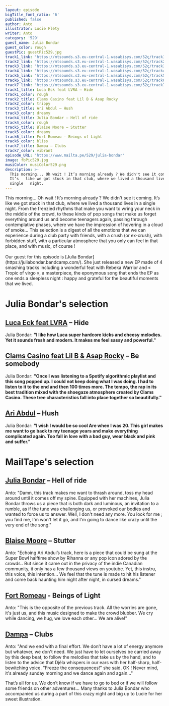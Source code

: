 ```yaml
---
layout: episode
bigTitle_font_ratio: '6'
published: false
author: Anto
illustrator: Lucie Fléty
writer: Anto
category: '529'
guest_name: Julia Bondar
guest_color: rough
guestPic: guestPic529.jpg
track1_link: 'https://mtsounds.s3.eu-central-1.wasabisys.com/52ç/track1.mp3'
track2_link: 'https://mtsounds.s3.eu-central-1.wasabisys.com/52ç/track2.mp3'
track3_link: 'https://mtsounds.s3.eu-central-1.wasabisys.com/52ç/track3.mp3'
track4_link: 'https://mtsounds.s3.eu-central-1.wasabisys.com/52ç/track4.mp3'
track5_link: 'https://mtsounds.s3.eu-central-1.wasabisys.com/52ç/track5.mp3'
track6_link: 'https://mtsounds.s3.eu-central-1.wasabisys.com/52ç/track6.mp3'
track7_link: 'https://mtsounds.s3.eu-central-1.wasabisys.com/52ç/track7.mp3'
track1_title: Luca Eck feat LVRA – Hide
track1_color: rough
track2_title: Clams Casino feat Lil B & Asap Rocky
track2_color: trippy
track3_title: Ari Abdul – Hush
track3_color: dreamy
track4_title: Julia Bondar – Hell of ride
track4_color: rough
track5_title: Blaise Moore – Stutter
track5_color: dreamy
track6_title: Fort Romeau - Beings of Light
track6_color: bliss
track7_title: Dampa – Clubs
track7_color: vibrant
episode_URL: 'https://www.mailta.pe/529/julia-bondar'
image: fbPic529.jpg
musiColor: musiColor529.png
description: >-
  This morning... Oh wait ! It’s morning already ? We didn't see it coming.
  It’s   like we got stuck in that club, where we lived a thousand lives in a
  single   night.
---
```

<p id="introduction">
	This morning... Oh wait ! It’s morning already ?
We didn't see it coming. It’s like we got stuck in that club, where we lived a thousand lives in a single night.
  From the frenzied rhythms that make you want to wring your neck in the middle of the crowd, to these kinds of pop songs that make us forget everything around us and become teenagers again, passing through contemplative phases, where we have the impression of hovering in a cloud of smoke… This selection is a digest of all the emotions that we can experience during a club party with friends, with a crush (or ex-crush), with forbidden stuff, with a particular atmosphere that you only can feel in that place, and with music, of course !
	<br><br>
	Our guest for this episode is [Julia Bondar](https://juliabondar.bandcamp.com/). She just released a new EP made of 4 smashing tracks including a wonderful feat with Rebeka Warrior and « Tropic of virgo », a masterpiece, the eponymous song that ends the EP as one ends a sleepless night : happy and grateful for the beautiful moments that we lived.</p>

# Julia Bondar's selection


## [Luca Eck feat LVRA](https://soundcloud.com/iamlucaeck) – Hide

Julia Bondar: **"**I like how Luca super hardcore kicks and cheesy melodies. Yet it sounds fresh and modern. It makes me feel sassy and powerful.**"**

## [Clams Casino feat Lil B & Asap Rocky](https://clamscasinoofficial.bandcamp.com/) – Be somebody

Julia Bondar: **"**Once I was listening to a Spotify algorithmic playlist and this song popped up. I could not keep doing what I was doing. I had to listen to it to the end and then 100 times more. The tempo, the rap in its best tradition mixed with the shoegaze atmosphere created by Clams Casino. These tree characteristics fall into place together so beautifully.**"**

## [Ari Abdul](https://ariabdul.bandcamp.com/) – Hush

Julia Bondar: **"**I wish I would be so cool Are when I was 20. This girl makes me want to go back to my teenage years and make everything complicated again.
Too fall in love with a bad guy, wear black and pink and suffer.**"**

# MailTape's selection

## [Julia Bondar](https://juliabondar.bandcamp.com/) – Hell of ride

Anto: "Damn, this track makes me want to thrash around, toss my head around until it comes off my spine. Equipped with her machines, Julia Bondar throws us a piece that is both dark and luminous, an invitation to a rumble, as if the tune was challenging us, or provoked our bodies and wanted to force us to answer. Well, I don't need any more. You look for me ; you find me, I'm won't let it go, and I'm going to dance like crazy until the very end of the song."

## [Blaise Moore](https://soundcloud.com/blaisemoore) – Stutter

Anto: "Echoing Ari Abdul’s track, here is a piece that could be sung at the Super Bowl halftime show by Rihanna or any pop icon adored by the crowds.. But since it came out in the privacy of the indie Canadian community, it only has a few thousand views on youtube. Yet, this instru, this voice, this intention... We feel that the tune is made to hit his listener and come back haunting him night after night, in cursed dreams."

## [Fort Romeau](https://fort-romeau.bandcamp.com/track/the-zone) - Beings of Light 

Anto: "This is the opposite of the previous track. All the worries are gone, it's just us, and this music designed to make the crowd blubber. We cry while dancing, we hug, we love each other… We are alive!"

## [Dampa](https://dampa.bandcamp.com/album/color-blind) – Clubs

Anto: "And we end with a final effort. We don’t have a lot of energy anymore but whatever, we don't need. We just have to let ourselves be carried away by this deep beat, to follow the melodies that take us by the hand, and to listen to the advice that Djéla whispers in our ears with her half-sharp, half-bewitching voice. "Freeze the consequences!" she said. OK ! Never mind, it's already sunday morning and we dance again and again…"

<p id="outroduction">That’s all for us. We don’t know if we have to go to bed or if we will follow some friends on other adventures… Many thanks to Julia Bondar who accompanied us during a part of this crazy night and big up to Lucie for her sweet illustration.</p>
